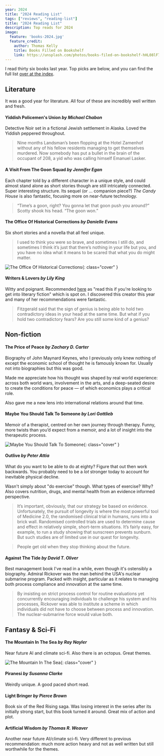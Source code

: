 ```yaml
---
year: 2024
title: "2024 Reading List"
tags: ["reviews", "reading-list"]
title: "2024 Reading List"
description: Top reads for 2024
image:
  feature: 'books-2024.jpg'
  feature_credit:
    author: Thomas Kelly
    title: Books Filled on Bookshelf
    link: https://unsplash.com/photos/books-filed-on-bookshelf-hHL08lF7Ikc?utm_content=creditCopyText&utm_medium=referral&utm_source=unsplash
---
```


I read thirty six books last year. Top picks are below, and you can find the
full list [over at the index](/books/#list-2024).

<x-reading-graphs year='2024'></x-reading-graphs>

## Literature

It was a good year for literature. All four of these are incredibly well
written and fresh.

#### Yiddish Policemen's Union _by Michael Chabon_

Detective Noir set in a fictional Jewish settlement in Alaska. Loved the
Yiddish peppered throughout.

> Nine months Landsman’s been flopping at the Hotel Zamenhof without any of his
> fellow residents managing to get themselves murdered. Now somebody has put a
> bullet in the brain of the occupant of 208, a yid who was calling himself
> Emanuel Lasker.

#### A Visit From The Goon Squad _by Jennifer Egan_

Each chapter told by a different character in a unique style, and could almost
stand alone as short stories though are still intricately connected. Super
interesting structure.  Its sequel (or ... companion piece?)  _The Candy House_
is also fantastic, focusing more on near-future technology.

> “Time’s a goon, right? You gonna let that goon push you around?” Scotty shook
> his head. “The goon won.”

#### The Office Of Historical Corrections _by Danielle Evans_

Six short stories and a novella that all feel unique.

> I used to think you were so brave, and sometimes I still do, and sometimes I
> think it’s just that there’s nothing in your life but you, and you have no
> idea what it means to be scared that what you do might matter.

![The Office Of Historical Corrections](https://covers.openlibrary.org/b/olid/OL28362803M-L.jpg){: class="cover" }


#### Writers & Lovers _by Lily King_

Witty and poignant. Recommended
[here](https://www.tiktok.com/@newlynova/video/7351464173840256286) as "read
this if you're looking to get into literary fiction" which is spot on.  I
discovered this creator this year and many of her recommendations were
fantastic.

> Fitzgerald said that the sign of genius is being able to hold two
> contradictory ideas in your head at the same time. But what if you hold two
> contradictory fears? Are you still some kind of a genius?

## Non-fiction

#### The Price of Peace _by Zachary D. Carter_

Biography of John Maynard Keynes, who I previously only knew nothing of except
the economic school of thought he is famously known for. Usually not into
biographies but this was good.

Made me appreciate how his thought was shaped by real world experience: across
both world wars, involvement in the arts, and a deep-seated desire to create
the conditions for peace — of which economics plays a critical role.

Also gave me a new lens into international relations around that time.

#### Maybe You Should Talk To Someone _by Lori Gottlieb_

Memoir of a therapist, centred on her own journey through therapy. Funny, more
twists than you’d expect from a memoir, and a lot of insight into the
therapeutic process.

![Maybe You Should Talk To Someone](https://covers.openlibrary.org/b/olid/OL27003100M-L.jpg){: class="cover" }

#### Outlive _by Peter Attia_

What do you want to be able to do at eighty? Figure that out then work
backwards. You probably need to be a _lot_ stronger today to account for
inevitable physical decline.

Wasn't simply about "do exercise" though. What types of exercise? Why? Also
covers nutrition, drugs, and mental health from an evidence informed
perspective.

> It’s important, obviously, that our strategy be based on evidence.
> Unfortunately, the pursuit of longevity is where the most powerful tool of
> Medicine 2.0, the randomised clinical trial in humans, runs into a brick
> wall. Randomised controlled trials are used to determine cause and effect in
> relatively simple, short-term situations. It’s fairly easy, for example, to
> run a study showing that sunscreen prevents sunburn. But such studies are of
> limited use in our quest for longevity.

> People get old when they stop thinking about the future.

#### Against The Tide _by David T. Oliver_

Best management book I've read in a while, even though it's ostensibly a
biography. Admiral Rickover was the man behind the USA's nuclear submarine
program. Packed with insight, particular as it relates to managing both process
compliance and innovation at the same time.

> By insisting on strict process control for routine evaluations yet
> concurrently encouraging individuals to challenge his system and his
> processes, Rickover was able to institute a scheme in which individuals did
> not have to choose between process and innovation. The nuclear-submarine
> force would value both.


## Fantasy & Sci-Fi

#### The Mountain In The Sea _by Ray Nayler_

Near future AI and climate sci-fi. Also there is an octopus. Great
themes.

![The Mountain In The Sea](https://covers.openlibrary.org/b/olid/OL40236289M-L.jpg){: class="cover" }

#### Piranesi _by Susanna Clarke_

Weirdly unique. A good paced short read.

#### Light Bringer _by Pierce Brown_

Book six of the Red Rising saga. Was losing interest in the series after its
initially strong start, but this book turned it around. Great mix of action and
plot.

#### Artificial Wisdom _by Thomas R. Weaver_

Another near future AI/climate sci-fi. Very different to previous
recommendation: much more action heavy and not as well written but still
worthwhile for the themes.

